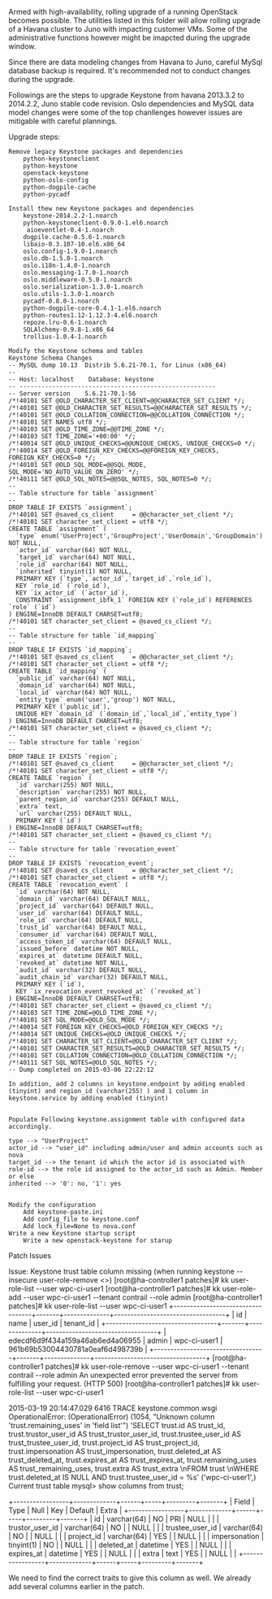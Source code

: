 Armed with high-availability, rolling upgrade of a running OpenStack becomes possible. The utilities listed in this folder will allow rolling upgrade of a Havana cluster to Juno with impacting customer VMs. Some of the administrative functions however might be imapcted during the upgrade window.

Since there are data modeling changes from Havana to Juno, careful MySql database backup is required. It's recommended not to conduct changes during the upgrade.

Followings are the steps to upgrade Keystone from havana 2013.3.2 to 2014.2.2, Juno stable code revision. Oslo dependencies and MySQL data model changes were some of the top chanllenges however issues are mitigable with careful plannings.  

Upgrade steps:


    Remove legacy Keystone packages and dependencies
        python-keystoneclient
        python-keystone 
        openstack-keystone
        python-oslo-config
        python-dogpile-cache
        python-pycadf

    Install thew new Keystone packages and dependencies
        keystone-2014.2.2-1.noarch
        python-keystoneclient-0.9.0-1.el6.noarch
         aioeventlet-0.4-1.noarch  
        dogpile.cache-0.5.6-1.noarch  
        libaio-0.3.107-10.el6.x86_64  
        oslo.config-1.9.0-1.noarch  
        oslo.db-1.5.0-1.noarch  
        oslo.i18n-1.4.0-1.noarch  
        oslo.messaging-1.7.0-1.noarch  
        oslo.middleware-0.5.0-1.noarch  
        oslo.serialization-1.3.0-1.noarch  
        oslo.utils-1.3.0-1.noarch  
        pycadf-0.8.0-1.noarch  
        python-dogpile-core-0.4.1-1.el6.noarch  
        python-routes1.12-1.12.3-4.el6.noarch  
        repoze.lru-0.6-1.noarch  
        SQLAlchemy-0.9.8-1.x86_64  
        trollius-1.0.4-1.noarch 

    Modify the Keystone schema and tables
    Keystone Schema Changes
    -- MySQL dump 10.13  Distrib 5.6.21-70.1, for Linux (x86_64)
    --
    -- Host: localhost    Database: keystone
    -- ------------------------------------------------------
    -- Server version    5.6.21-70.1-56
    /*!40101 SET @OLD_CHARACTER_SET_CLIENT=@@CHARACTER_SET_CLIENT */;
    /*!40101 SET @OLD_CHARACTER_SET_RESULTS=@@CHARACTER_SET_RESULTS */;
    /*!40101 SET @OLD_COLLATION_CONNECTION=@@COLLATION_CONNECTION */;
    /*!40101 SET NAMES utf8 */;
    /*!40103 SET @OLD_TIME_ZONE=@@TIME_ZONE */;
    /*!40103 SET TIME_ZONE='+00:00' */;
    /*!40014 SET @OLD_UNIQUE_CHECKS=@@UNIQUE_CHECKS, UNIQUE_CHECKS=0 */;
    /*!40014 SET @OLD_FOREIGN_KEY_CHECKS=@@FOREIGN_KEY_CHECKS, FOREIGN_KEY_CHECKS=0 */;
    /*!40101 SET @OLD_SQL_MODE=@@SQL_MODE, SQL_MODE='NO_AUTO_VALUE_ON_ZERO' */;
    /*!40111 SET @OLD_SQL_NOTES=@@SQL_NOTES, SQL_NOTES=0 */;
    --
    -- Table structure for table `assignment`
    --
    DROP TABLE IF EXISTS `assignment`;
    /*!40101 SET @saved_cs_client     = @@character_set_client */;
    /*!40101 SET character_set_client = utf8 */;
    CREATE TABLE `assignment` (
      `type` enum('UserProject','GroupProject','UserDomain','GroupDomain') NOT NULL,
      `actor_id` varchar(64) NOT NULL,
      `target_id` varchar(64) NOT NULL,
      `role_id` varchar(64) NOT NULL,
      `inherited` tinyint(1) NOT NULL,
      PRIMARY KEY (`type`,`actor_id`,`target_id`,`role_id`),
      KEY `role_id` (`role_id`),
      KEY `ix_actor_id` (`actor_id`),
      CONSTRAINT `assignment_ibfk_1` FOREIGN KEY (`role_id`) REFERENCES `role` (`id`)
    ) ENGINE=InnoDB DEFAULT CHARSET=utf8;
    /*!40101 SET character_set_client = @saved_cs_client */;
    --
    -- Table structure for table `id_mapping`
    --
    DROP TABLE IF EXISTS `id_mapping`;
    /*!40101 SET @saved_cs_client     = @@character_set_client */;
    /*!40101 SET character_set_client = utf8 */;
    CREATE TABLE `id_mapping` (
      `public_id` varchar(64) NOT NULL,
      `domain_id` varchar(64) NOT NULL,
      `local_id` varchar(64) NOT NULL,
      `entity_type` enum('user','group') NOT NULL,
      PRIMARY KEY (`public_id`),
      UNIQUE KEY `domain_id` (`domain_id`,`local_id`,`entity_type`)
    ) ENGINE=InnoDB DEFAULT CHARSET=utf8;
    /*!40101 SET character_set_client = @saved_cs_client */;
    --
    -- Table structure for table `region`
    --
    DROP TABLE IF EXISTS `region`;
    /*!40101 SET @saved_cs_client     = @@character_set_client */;
    /*!40101 SET character_set_client = utf8 */;
    CREATE TABLE `region` (
      `id` varchar(255) NOT NULL,
      `description` varchar(255) NOT NULL,
      `parent_region_id` varchar(255) DEFAULT NULL,
      `extra` text,
      `url` varchar(255) DEFAULT NULL,
      PRIMARY KEY (`id`)
    ) ENGINE=InnoDB DEFAULT CHARSET=utf8;
    /*!40101 SET character_set_client = @saved_cs_client */;
    --
    -- Table structure for table `revocation_event`
    --
    DROP TABLE IF EXISTS `revocation_event`;
    /*!40101 SET @saved_cs_client     = @@character_set_client */;
    /*!40101 SET character_set_client = utf8 */;
    CREATE TABLE `revocation_event` (
      `id` varchar(64) NOT NULL,
      `domain_id` varchar(64) DEFAULT NULL,
      `project_id` varchar(64) DEFAULT NULL,
      `user_id` varchar(64) DEFAULT NULL,
      `role_id` varchar(64) DEFAULT NULL,
      `trust_id` varchar(64) DEFAULT NULL,
      `consumer_id` varchar(64) DEFAULT NULL,
      `access_token_id` varchar(64) DEFAULT NULL,
      `issued_before` datetime NOT NULL,
      `expires_at` datetime DEFAULT NULL,
      `revoked_at` datetime NOT NULL,
      `audit_id` varchar(32) DEFAULT NULL,
      `audit_chain_id` varchar(32) DEFAULT NULL,
      PRIMARY KEY (`id`),
      KEY `ix_revocation_event_revoked_at` (`revoked_at`)
    ) ENGINE=InnoDB DEFAULT CHARSET=utf8;
    /*!40101 SET character_set_client = @saved_cs_client */;
    /*!40103 SET TIME_ZONE=@OLD_TIME_ZONE */;
    /*!40101 SET SQL_MODE=@OLD_SQL_MODE */;
    /*!40014 SET FOREIGN_KEY_CHECKS=@OLD_FOREIGN_KEY_CHECKS */;
    /*!40014 SET UNIQUE_CHECKS=@OLD_UNIQUE_CHECKS */;
    /*!40101 SET CHARACTER_SET_CLIENT=@OLD_CHARACTER_SET_CLIENT */;
    /*!40101 SET CHARACTER_SET_RESULTS=@OLD_CHARACTER_SET_RESULTS */;
    /*!40101 SET COLLATION_CONNECTION=@OLD_COLLATION_CONNECTION */;
    /*!40111 SET SQL_NOTES=@OLD_SQL_NOTES */;
    -- Dump completed on 2015-03-06 22:22:12
     
    In addition, add 2 columns in keystone.endpoint by adding enabled (tinyint) and region_id (varchar(255) ) and 1 column in keystone.service by adding enabled (tinyint)
     
     
    Populate Following keystone.assignment table with configured data accordingly.
     
    type --> "UserProject"
    actor_id --> "user_id" including admin/user and admin accounts such as nova
    target_id --> the tenant id which the actor id is associated with
    role-id --> the role id assigned to the actor_id such as Admin. Member or else  
    inherited --> '0': no, '1': yes


    Modify the configuration
        Add keystone-paste.ini
        Add config_file to keystone.conf
        Add lock_file=None to nova.conf
    Write a new Keystone startup script    
        Write a new openstack-keystone for starup

Patch Issues
 
Issue: Keystone trust table column missing
(when running keystone --insecure user-role-remove <>)
[root@ha-controller1 patches]# kk user-role-list --user wpc-ci-user1
[root@ha-controller1 patches]# kk user-role-add --user wpc-ci-user1 --tenant contrail --role admin
[root@ha-controller1 patches]# kk user-role-list --user wpc-ci-user1
+----------------------------------+-------+--------------+----------------------------------+
|                id                |  name |   user_id    |            tenant_id             |
+----------------------------------+-------+--------------+----------------------------------+
| edecdf6d9f434a159a46ab6ed4a06955 | admin | wpc-ci-user1 | 961b69b53004430781a0eaf6d498739b |
+----------------------------------+-------+--------------+----------------------------------+
[root@ha-controller1 patches]# kk user-role-remove --user wpc-ci-user1 --tenant contrail --role admin
An unexpected error prevented the server from fulfilling your request. (HTTP 500)
[root@ha-controller1 patches]# kk user-role-list --user wpc-ci-user1

 

2015-03-19 20:14:47.029 6416 TRACE keystone.common.wsgi OperationalError: (OperationalError) (1054, "Unknown column 'trust.remaining_uses' in 'field list'") 'SELECT trust.id AS trust_id, trust.trustor_user_id AS trust_trustor_user_id, trust.trustee_user_id AS trust_trustee_user_id, trust.project_id AS trust_project_id, trust.impersonation AS trust_impersonation, trust.deleted_at AS trust_deleted_at, trust.expires_at AS trust_expires_at, trust.remaining_uses AS trust_remaining_uses, trust.extra AS trust_extra \nFROM trust \nWHERE trust.deleted_at IS NULL AND trust.trustee_user_id = %s' ('wpc-ci-user1',)
Current trust table
mysql> show columns from trust;

+-----------------+-------------+------+-----+---------+-------+
| Field           | Type        | Null | Key | Default | Extra |
+-----------------+-------------+------+-----+---------+-------+
| id              | varchar(64) | NO   | PRI | NULL    |       |
| trustor_user_id | varchar(64) | NO   |     | NULL    |       |
| trustee_user_id | varchar(64) | NO   |     | NULL    |       |
| project_id      | varchar(64) | YES  |     | NULL    |       |
| impersonation   | tinyint(1)  | NO   |     | NULL    |       |
| deleted_at      | datetime    | YES  |     | NULL    |       |
| expires_at      | datetime    | YES  |     | NULL    |       |
| extra           | text        | YES  |     | NULL    |       |
+-----------------+-------------+------+-----+---------+-------+

We need to find the correct traits to give this column as well.  We already add several columns earlier in the patch. 
